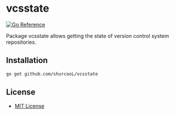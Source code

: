 vcsstate
========

[![Go Reference](https://pkg.go.dev/badge/github.com/shurcooL/vcsstate.svg)](https://pkg.go.dev/github.com/shurcooL/vcsstate)

Package vcsstate allows getting the state of version control system repositories.

Installation
------------

```sh
go get github.com/shurcooL/vcsstate
```

License
-------

-	[MIT License](LICENSE)
